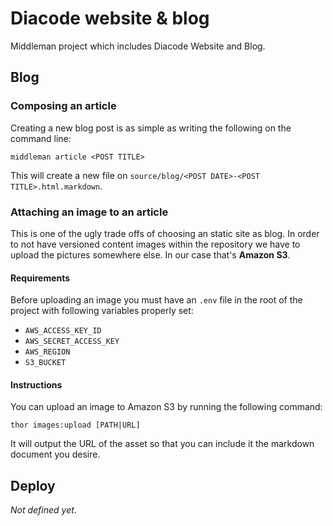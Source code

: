 # Diacode website & blog

Middleman project which includes Diacode Website and Blog.

## Blog

### Composing an article

Creating a new blog post is as simple as writing the following on the command line:

```
middleman article <POST TITLE>
```

This will create a new file on `source/blog/<POST DATE>-<POST TITLE>.html.markdown`.

### Attaching an image to an article

This is one of the ugly trade offs of choosing an static site as blog. In order to not have versioned content images within the repository we have to upload the pictures somewhere else. In our case that's **Amazon S3**.

#### Requirements

Before uploading an image you must have an `.env` file in the root of the project with following variables properly set:

* `AWS_ACCESS_KEY_ID`
* `AWS_SECRET_ACCESS_KEY`
* `AWS_REGION`
* `S3_BUCKET`

#### Instructions

You can upload an image to Amazon S3 by running the following command:

```
thor images:upload [PATH|URL]
```

It will output the URL of the asset so that you can include it the markdown document you desire.

## Deploy

*Not defined yet*.
